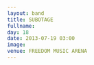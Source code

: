 ```yaml
---
layout: band
title: SUBOTAGE
fullname: 
day: 18
date: 2013-07-19 03:00
image: 
venue: FREEDOM MUSIC ARENA
---
```



